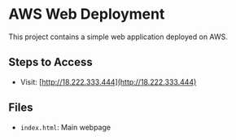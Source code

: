 # AWS Web Deployment
This project contains a simple web application deployed on AWS.

## Steps to Access
- Visit: [http://18.222.333.444](http://18.222.333.444)

## Files
- `index.html`: Main webpage
